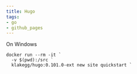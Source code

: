 ```yaml
---
title: Hugo
tags:
- go
- github_pages
---
```



On Windows

```shell
docker run --rm -it `
  -v $(pwd):/src `
  klakegg/hugo:0.101.0-ext new site quickstart `
```
